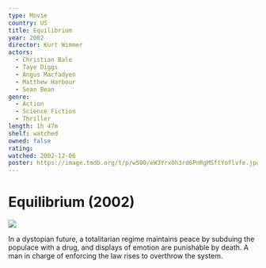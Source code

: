 ```yaml
---
type: Movie
country: US
title: Equilibrium
year: 2002
director: Kurt Wimmer
actors:
  - Christian Bale
  - Taye Diggs
  - Angus Macfadyen
  - Matthew Harbour
  - Sean Bean
genre:
  - Action
  - Science Fiction
  - Thriller
length: 1h 47m
shelf: watched
owned: false
rating:
watched: 2002-12-06
poster: https://image.tmdb.org/t/p/w500/eW3YrxOh3rd6PnRgMSftYoflvfe.jpg
---
```


# Equilibrium (2002)

![](https://image.tmdb.org/t/p/w500/eW3YrxOh3rd6PnRgMSftYoflvfe.jpg)

In a dystopian future, a totalitarian regime maintains peace by subduing the populace with a drug, and displays of emotion are punishable by death. A man in charge of enforcing the law rises to overthrow the system.